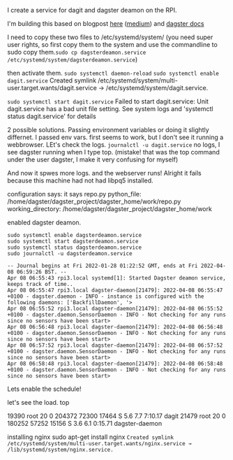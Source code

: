 I create a service for dagit and dagster deamon on
the RPI.


I'm building this based on blogpost [here](https://scribe.rip/codex/setup-a-python-script-as-a-service-through-systemctl-systemd-f0cc55a42267) ([medium](https://medium.com/codex/setup-a-python-script-as-a-service-through-systemctl-systemd-f0cc55a42267))
and [dagster docs](https://docs.dagster.io/deployment/guides/service)

I need to copy these two files to /etc/systemd/system/
(you need super user rights, so first copy them to the system and use the commandline
  to sudo copy them.`sudo cp dagsterdeamon.service /etc/systemd/system/dagsterdeamon.service`)

then activate them.
`sudo systemctl daemon-reload`
`sudo systemctl enable dagit.service`
Created symlink /etc/systemd/system/multi-user.target.wants/dagit.service → /etc/systemd/system/dagit.service.

`sudo systemctl start dagit.service`
Failed to start dagit.service: Unit dagit.service has a bad unit file setting.
See system logs and 'systemctl status dagit.service' for details


2 possible solutions. Passing environment variables or doing it slightly differnet.
I passed env vars.
first seems to work, but I don't see it running a webbrowser.
LEt's check the logs. `journalctl -u dagit.service`
no logs, I see dagster running when I type top. (mistake! that was the top command under the user dagster, I make it very confusing for myself)

And now it spwes more logs. and the webserver runs!
Alright it fails because this machine had not had libpq5 installed.

configuration says:
it says
repo.py
python_file: /home/dagster/dagster_project/dagster_home/work/repo.py
working_directory: /home/dagster/dagster_project/dagster_home/work

enabled dagster deamon.
```
sudo systemctl enable dagsterdeamon.service
sudo systemctl start dagsterdeamon.service
sudo systemctl status dagsterdeamon.service
sudo journalctl -u dagsterdeamon.service
```

```
-- Journal begins at Fri 2022-01-28 01:22:52 GMT, ends at Fri 2022-04-08 06:59:26 BST. --
Apr 08 06:55:43 rpi3.local systemd[1]: Started Dagster deamon service, keeps track of time..
Apr 08 06:55:47 rpi3.local dagster-daemon[21479]: 2022-04-08 06:55:47 +0100 - dagster.daemon - INFO - instance is configured with the following daemons: ['BackfillDaemon', '>
Apr 08 06:55:52 rpi3.local dagster-daemon[21479]: 2022-04-08 06:55:52 +0100 - dagster.daemon.SensorDaemon - INFO - Not checking for any runs since no sensors have been start>
Apr 08 06:56:48 rpi3.local dagster-daemon[21479]: 2022-04-08 06:56:48 +0100 - dagster.daemon.SensorDaemon - INFO - Not checking for any runs since no sensors have been start>
Apr 08 06:57:52 rpi3.local dagster-daemon[21479]: 2022-04-08 06:57:52 +0100 - dagster.daemon.SensorDaemon - INFO - Not checking for any runs since no sensors have been start>
Apr 08 06:58:48 rpi3.local dagster-daemon[21479]: 2022-04-08 06:58:48 +0100 - dagster.daemon.SensorDaemon - INFO - Not checking for any runs since no sensors have been start>
```

Lets enable the schedule!

let's see the load.
top

19390 root      20   0  204372  72300  17464 S   5.6   7.7   7:10.17 dagit
21479 root      20   0  180252  57252  15156 S   3.6   6.1   0:15.71 dagster-daemon

installing nginx
sudo apt-get install nginx
`Created symlink /etc/systemd/system/multi-user.target.wants/nginx.service → /lib/systemd/system/nginx.service.`
